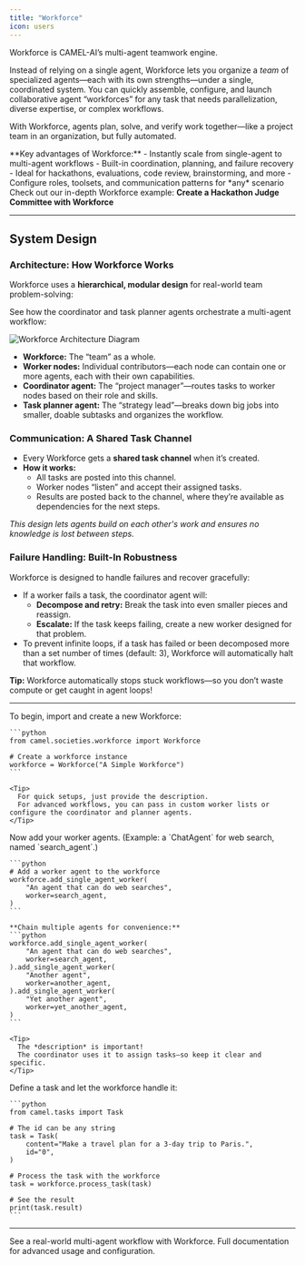 ```yaml
---
title: "Workforce"
icon: users
---
```


<Card title="Concept" icon="users">
Workforce is CAMEL-AI’s multi-agent teamwork engine.

Instead of relying on a single agent, Workforce lets you organize a *team* of specialized agents—each with its own strengths—under a single, coordinated system. You can quickly assemble, configure, and launch collaborative agent “workforces” for any task that needs parallelization, diverse expertise, or complex workflows.

With Workforce, agents plan, solve, and verify work together—like a project team in an organization, but fully automated.

<Note type="info">
**Key advantages of Workforce:**  
- Instantly scale from single-agent to multi-agent workflows  
- Built-in coordination, planning, and failure recovery  
- Ideal for hackathons, evaluations, code review, brainstorming, and more  
- Configure roles, toolsets, and communication patterns for *any* scenario  
</Note>
</Card>

<Card title="See More: Hackathon Judge Committee Example" icon="link" href="https://colab.research.google.com/drive/18ajYUMfwDx3WyrjHow3EvUMpKQDcrLtr?usp=sharing">
  Check out our in-depth Workforce example:  
  <b>Create a Hackathon Judge Committee with Workforce</b>
</Card>

---

## System Design

### Architecture: How Workforce Works

Workforce uses a **hierarchical, modular design** for real-world team problem-solving:

See how the coordinator and task planner agents orchestrate a multi-agent workflow:

![Workforce Architecture Diagram](https://i.postimg.cc/jSnjsN57/Wechat-IMG1592.jpg)

- **Workforce:** The “team” as a whole.
- **Worker nodes:** Individual contributors—each node can contain one or more agents, each with their own capabilities.
- **Coordinator agent:** The “project manager”—routes tasks to worker nodes based on their role and skills.
- **Task planner agent:** The “strategy lead”—breaks down big jobs into smaller, doable subtasks and organizes the workflow.

### Communication: A Shared Task Channel

- Every Workforce gets a **shared task channel** when it’s created.
- **How it works:**
  - All tasks are posted into this channel.
  - Worker nodes “listen” and accept their assigned tasks.
  - Results are posted back to the channel, where they’re available as dependencies for the next steps.

*This design lets agents build on each other's work and ensures no knowledge is lost between steps.*

### Failure Handling: Built-In Robustness

Workforce is designed to handle failures and recover gracefully:

- If a worker fails a task, the coordinator agent will:
  - **Decompose and retry:** Break the task into even smaller pieces and reassign.
  - **Escalate:** If the task keeps failing, create a new worker designed for that problem.
- To prevent infinite loops, if a task has failed or been decomposed more than a set number of times (default: 3), Workforce will automatically halt that workflow.

<Tip>
  <b>Tip:</b> Workforce automatically stops stuck workflows—so you don’t waste compute or get caught in agent loops!
</Tip>

---

<Card title="Quickstart: Build Your First Workforce" icon="rocket">

<Steps>
  <Step title="Create a Workforce Instance">
    To begin, import and create a new Workforce:

    ```python
    from camel.societies.workforce import Workforce

    # Create a workforce instance
    workforce = Workforce("A Simple Workforce")
    ```

    <Tip>
      For quick setups, just provide the description.  
      For advanced workflows, you can pass in custom worker lists or configure the coordinator and planner agents.
    </Tip>
  </Step>

  <Step title="Add Worker Nodes">
    Now add your worker agents.  
    (Example: a `ChatAgent` for web search, named `search_agent`.)

    ```python
    # Add a worker agent to the workforce
    workforce.add_single_agent_worker(
        "An agent that can do web searches",
        worker=search_agent,
    )
    ```

    **Chain multiple agents for convenience:**
    ```python
    workforce.add_single_agent_worker(
        "An agent that can do web searches",
        worker=search_agent,
    ).add_single_agent_worker(
        "Another agent",
        worker=another_agent,
    ).add_single_agent_worker(
        "Yet another agent",
        worker=yet_another_agent,
    )
    ```

    <Tip>
      The *description* is important!  
      The coordinator uses it to assign tasks—so keep it clear and specific.
    </Tip>
  </Step>

  <Step title="Start the Workforce and Solve Tasks">
    Define a task and let the workforce handle it:

    ```python
    from camel.tasks import Task

    # The id can be any string
    task = Task(
        content="Make a travel plan for a 3-day trip to Paris.",
        id="0",
    )

    # Process the task with the workforce
    task = workforce.process_task(task)

    # See the result
    print(task.result)
    ```
  </Step>
</Steps>
</Card>

---

<CardGroup cols={2}>
  <Card
    title="Cookbook: Hackathon Judge Committee"
    icon="bookmark"
    href="https://colab.research.google.com/drive/18ajYUMfwDx3WyrjHow3EvUMpKQDcrLtr?usp=sharing"
  >
    See a real-world multi-agent workflow with Workforce.
  </Card>
  <Card
    title="API Reference"
    icon="book"
    href="/reference/#societies.workforce"
  >
    Full documentation for advanced usage and configuration.
  </Card>
</CardGroup>

